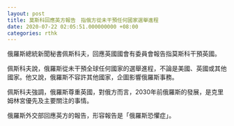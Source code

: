 ```yaml
---
layout: post
title: 莫斯科回應英方報告　指俄方從未干預任何國家選舉進程
date: 2020-07-22 02:05:51.000000000 +08:00
categories: rthk
---
```


俄羅斯總統新聞秘書佩斯科夫，回應英國國會有委員會報告指莫斯科干預英國。

佩斯科夫說，俄羅斯從未干預全球任何國家的選舉進程，不論是美國、英國或其他國家。他又說，俄羅斯不容許其他國家，企圖影響俄羅斯事務。

佩斯科夫強調，俄羅斯尊重英國，對俄方而言，2030年前俄羅斯的發展，是克里姆林宮優先及主要關注的事情。

俄羅斯外交部回應英方的報告，形容報告是「俄羅斯恐懼症」。
